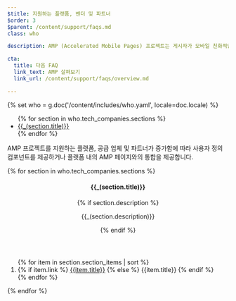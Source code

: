 ```yaml
---
$title: 지원하는 플랫폼, 벤더 및 파트너
$order: 3
$parent: /content/support/faqs.md
class: who

description: AMP (Accelerated Mobile Pages) 프로젝트는 게시자가 모바일 친화적인 콘텐츠를 한 번만 만들고 즉시로딩할 수있는 오픈 소스 이니셔티브입니다. – Accelerated Mobile Pages Project

cta:
  title: 다음 FAQ
  link_text: AMP 살펴보기
  link_url: /content/support/faqs/overview.md

---
```

{% set who = g.doc('/content/includes/who.yaml', locale=doc.locale) %}

<div class="inline-toc">
  <ul>
    {% for section in who.tech_companies.sections %}
      <li><a href="#{{section.title|slug}}">{{_(section.title)}}</a></li>
    {% endfor %}
  </ul>
</div>

AMP 프로젝트를 지원하는 플랫폼, 공급 업체 및 파트너가 증가함에 따라 사용자 정의 컴포넌트를 제공하거나 플랫폼 내의 AMP 페이지와의 통합을 제공합니다.

<div class="who-container">
  <amp-accordion disable-session-states>
  {% for section in who.tech_companies.sections %}
    <section id="{{section.title|slug}}" {% if loop.index == 1 %}expanded{% endif %}>
      <header class="accordion-header">
        <h4 class="accordion-title">{{_(section.title)}}</h4>
        {% if section.description %}<p>{{_(section.description)}}</p>{% endif %}
      </header>
      <div class="accordion-content">
        <ol class="item-container">
        {% for item in section.section_items | sort %}
          <li class="item">
            {% if item.link %}
              <a href="{{item.link}}">{{item.title}}</a>
            {% else %}
              {{item.title}}
            {% endif %}
          </li>
        {% endfor %}
        </ol>
      </div>
    </section>
  {% endfor %}
  </amp-accordion>
</div>
